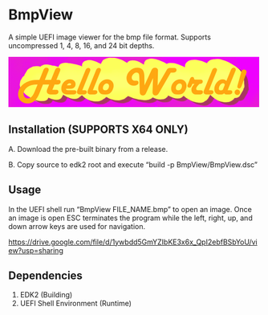 
# BmpView
A simple UEFI image viewer for the bmp file format. Supports uncompressed 1, 4, 8, 16, and 24 bit depths.

![Hello world](https://github.com/ArcherPergande/BmpView/blob/main/Images/HelloWorld.bmp?raw=true)

Installation (SUPPORTS X64 ONLY)
-----------------------------------------------------
A. Download the pre-built binary from a release.

B. Copy source to edk2 root and execute “build -p BmpView/BmpView.dsc”

Usage
-----------------------------------------------------
In the UEFI shell run “BmpView FILE_NAME.bmp” to open an image. Once an image is open ESC terminates the program while the left, right, up, and down arrow keys are used for navigation.

https://drive.google.com/file/d/1ywbdd5GmYZIbKE3x6x_QpI2ebfBSbYoU/view?usp=sharing

Dependencies
-----------------------------------------------------
1. EDK2 (Building)
2. UEFI Shell Environment (Runtime)
